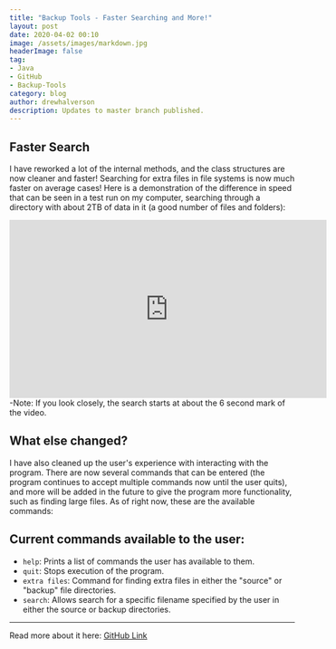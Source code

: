 ```yaml
---
title: "Backup Tools - Faster Searching and More!"
layout: post
date: 2020-04-02 00:10
image: /assets/images/markdown.jpg
headerImage: false
tag:
- Java
- GitHub
- Backup-Tools
category: blog
author: drewhalverson
description: Updates to master branch published.
---
```


## Faster Search
I have reworked a lot of the internal methods, and the class structures are now cleaner and faster! Searching for extra files in file systems is now much faster on average cases! Here is a demonstration of the difference in speed that can be seen in a test run on my computer, searching through a directory with about 2TB of data in it (a good number of files and folders):

<iframe width="560" height="315" src="https://www.youtube.com/embed/hh4lt_koxO4" frameborder="0" allow="accelerometer; autoplay; encrypted-media; gyroscope; picture-in-picture" allowfullscreen></iframe>
-Note: If you look closely, the search starts at about the 6 second mark of the video.

## What else changed?
I have also cleaned up the user's experience with interacting with the program. There are now several commands that can be entered (the program continues to accept multiple commands now until the user quits), and more will be added in the future to give the program more functionality, such as finding large files. As of right now, these are the available commands:

## Current commands available to the user:
- ```help```: Prints a list of commands the user has available to them.
- ```quit```: Stops execution of the program.
- ```extra files```: Command for finding extra files in either the "source" or "backup" file directories.
- ```search```: Allows search for a specific filename specified by the user in either the source or backup directories.

---

Read more about it here:
[GitHub Link](https://github.com/d-halverson/File-Backup-Tools)